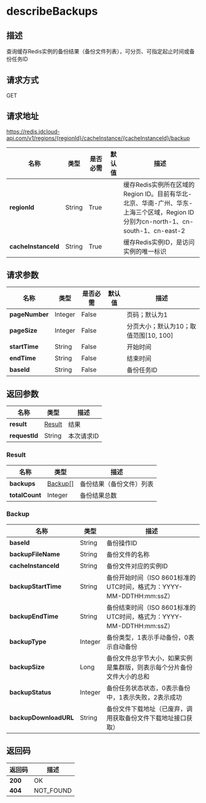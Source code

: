 # describeBackups


## 描述
查询缓存Redis实例的备份结果（备份文件列表），可分页、可指定起止时间或备份任务ID

## 请求方式
GET

## 请求地址
https://redis.jdcloud-api.com/v1/regions/{regionId}/cacheInstance/{cacheInstanceId}/backup

|名称|类型|是否必需|默认值|描述|
|---|---|---|---|---|
|**regionId**|String|True| |缓存Redis实例所在区域的Region ID。目前有华北-北京、华南-广州、华东-上海三个区域，Region ID分别为cn-north-1、cn-south-1、cn-east-2|
|**cacheInstanceId**|String|True| |缓存Redis实例ID，是访问实例的唯一标识|

## 请求参数
|名称|类型|是否必需|默认值|描述|
|---|---|---|---|---|
|**pageNumber**|Integer|False| |页码；默认为1|
|**pageSize**|Integer|False| |分页大小；默认为10；取值范围[10, 100]|
|**startTime**|String|False| |开始时间|
|**endTime**|String|False| |结束时间|
|**baseId**|String|False| |备份任务ID|


## 返回参数
|名称|类型|描述|
|---|---|---|
|**result**|[Result](#Result)|结果|
|**requestId**|String|本次请求ID|

### <a name="Result">Result</a>
|名称|类型|描述|
|---|---|---|
|**backups**|[Backup[]](#Backup)|备份结果（备份文件）列表|
|**totalCount**|Integer|备份结果总数|
### <a name="Backup">Backup</a>
|名称|类型|描述|
|---|---|---|
|**baseId**|String|备份操作ID|
|**backupFileName**|String|备份文件的名称|
|**cacheInstanceId**|String|备份文件对应的实例ID|
|**backupStartTime**|String|备份开始时间（ISO 8601标准的UTC时间，格式为：YYYY-MM-DDTHH:mm:ssZ）|
|**backupEndTime**|String|备份结束时间（ISO 8601标准的UTC时间，格式为：YYYY-MM-DDTHH:mm:ssZ）|
|**backupType**|Integer|备份类型，1表示手动备份，0表示自动备份|
|**backupSize**|Long|备份文件总字节大小，如果实例是集群版，则表示每个分片备份文件大小的总和|
|**backupStatus**|Integer|备份任务状态状态，0表示备份中，1表示失败，2表示成功|
|**backupDownloadURL**|String|备份文件下载地址（已废弃，调用获取备份文件下载地址接口获取）|

## 返回码
|返回码|描述|
|---|---|
|**200**|OK|
|**404**|NOT_FOUND|
